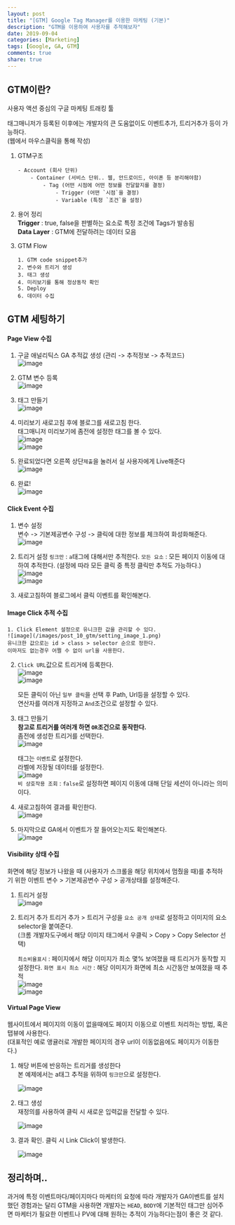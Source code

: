 ```yaml
---
layout: post
title: "[GTM] Google Tag Manager를 이용한 마케팅 (기본)"
description: "GTM을 이용하여 사용자를 추적해보자"
date: 2019-09-04
categories: [Marketing]
tags: [Google, GA, GTM]
comments: true
share: true
---
```


## GTM이란?
사용자 액션 중심의 구글 마케팅 트래킹 툴  

태그매니저가 등록된 이후에는 개발자의 큰 도움없이도 이벤트추가, 트리거추가 등이 가능하다.  
(웹에서 마우스클릭을 통해 작성)

1. GTM구조
  
    ```
    - Account (회사 단위)
        - Container (서비스 단위.. 웹, 안드로이드, 아이폰 등 분리해야함)
            - Tag (어떤 시점에 어떤 정보를 전달할지를 결정)
                - Trigger (어떤 `시점`을 결정)
                - Variable (특정 `조건`을 설정)
    ```

2. 용어 정리  
    **Trigger** : true, false을 판별하는 요소로 특정 조건에 Tags가 발송됨  
    **Data Layer** : GTM에 전달하려는 데이터 모음

3. GTM Flow
    
    ```
    1. GTM code snippet추가
    2. 변수와 트리거 생성
    3. 태그 생성
    4. 미리보기를 통해 정상동작 확인
    5. Deploy
    6. 데이터 수집
    ```

## GTM 세팅하기
#### Page View 수집
1. 구글 애널리틱스 GA 추적값 생성 (관리 -> 추적정보 -> 추적코드)    
    ![image](/images/post_10_gtm/setting_step_1.png)

2. GTM 변수 등록                                      
    ![image](/images/post_10_gtm/setting_step_2.png)

3. 태그 만들기                                       
    ![image](/images/post_10_gtm/setting_step_3.png)

4. 미리보기 새로고침 후에 블로그를 새로고침 한다.    
태그매니저 미리보기에 좀전에 설정한 태그를 볼 수 있다.    
    ![image](/images/post_10_gtm/setting_step_4.png)    
    ![image](/images/post_10_gtm/setting_step_5.png)

5. 완료되었다면 오른쪽 상단`제출`을 눌러서 실 사용자에게 Live해준다      
    ![image](/images/post_10_gtm/setting_step_6.png)

6. 완료!                                       
    ![image](/images/post_10_gtm/setting_step_7.png)


#### Click Event 수집                
1. 변수 설정                                     
    변수 -> 기본제공변수 구성 -> 클릭에 대한 정보를 체크하여 화성화해준다.      
    ![image](/images/post_10_gtm/setting_click_1.png)

2. 트리거 설정
    `링크만` : `a`태그에 대해서만 추적한다.
    `모든 요소` : 모든 페이지 이동에 대하여 추적한다. (설정에 따라 모든 클릭 중 특정 클릭만 추적도 가능하다.)    
    ![image](/images/post_10_gtm/setting_click_2.png)      
    ![image](/images/post_10_gtm/setting_click_3.png)

3. 새로고침하여 블로그에서 클릭 이벤트를 확인해본다.

#### Image Click 추적 수집
    1. Click Element 설정으로 유니크한 값을 관리할 수 있다.         
    ![image](/images/post_10_gtm/setting_image_1.png)      
    유니크한 값으로는 id > class > selector 순으로 정한다.     
    이마저도 없는경우 어쩔 수 없이 url을 사용한다.

2. `Click URL`값으로 트리거에 등록한다.                   
    ![image](/images/post_10_gtm/setting_image_2.png)        
    ![image](/images/post_10_gtm/setting_image_3.png)

    모든 클릭이 아닌 `일부 클릭`을 선택 후 Path, Url등을 설정할 수 있다.          
    연산자를 여러개 지정하고 `And`조건으로 설정할 수 있다.

3. 태그 만들기  
    **참고로 트리거를 여러개 하면 `OR`조건으로 동작한다.**    
    좀전에 생성한 트리거를 선택한다.                     
    ![image](/images/post_10_gtm/setting_image_4.png)       

    태그는 `이벤트`로 설정한다.                     
    라벨에 저장될 데이터를 설정한다.                               
    ![image](/images/post_10_gtm/setting_image_5.png)             
    `비 상호작용 조회` : `false`로 설정하면 페이지 이동에 대해 단일 세션이 아니라는 의미이다.

4. 새로고침하여 결과를 확인한다.                                
    ![image](/images/post_10_gtm/setting_image_6.png)

5. 마지막으로 GA에서 이벤트가 잘 들어오는지도 확인해본다.  
    ![image](/images/post_10_gtm/setting_result_1.png)


#### Visibility 상태 수집
화면에 해당 정보가 나왔을 때 (사용자가 스크롤을 해당 위치에서 멈췄을 때)를 추적하기 위한 이벤트
변수 > 기본제공변수 구성 > 공개상태를 설정해준다.

1. 트리거 설정                          
    ![image](/images/post_10_gtm/setting_visibility_1.png)

2. 트리거 추가
    트리거 추가 > 트리거 구성을 `요소 공개 상태`로 설정하고 이미지의 요소 selector을 붙여준다.      
    (크롬 개발자도구에서 해당 이미지 태그에서 우클릭 > Copy > Copy Selector 선택)
    
    `최소비율표시` : 페이지에서 해당 이미지가 최소 몇% 보여졌을 때 트리거가 동작할 지 설정한다.
    `화면 표시 최소 시간` : 해당 이미지가 화면에 최소 시간동안 보여졌을 때 추적  
    ![image](/images/post_10_gtm/setting_visibility_2.png)  
    ![image](/images/post_10_gtm/setting_visibility_3.png)
                                                        
#### Virtual Page View
웹사이트에서 페이지의 이동이 없을때에도 페이지 이동으로 이벤트 처리하는 방법, 혹은 탭뷰에 사용한다.  
(대표적인 예로 앵귤러로 개발한 페이지의 경우 url이 이동없음에도 페이지가 이동한다.)

1. 해당 버튼에 반응하는 트리거를 생성한다                
    본 예제에서는 a태그 추적을 위하여 `링크만`으로 설정한다.           
    
    ![image](/images/post_10_gtm/setting_virtual_1.png)

2. 태그 생성                                      
    재정의를 사용하여 클릭 시 새로운 입력값을 전달할 수 있다.

    ![image](/images/post_10_gtm/setting_virtual_2.png)

3. 결과 확인. 클릭 시 Link Click이 발생한다.

    ![image](/images/post_10_gtm/setting_virtual_3.png)

## 정리하며..
과거에 특정 이벤트마다/페이지마다 마케터의 요청에 따라 개발자가 GA이벤트를 설치했던 경험과는 달리 GTM을 사용하면 개발자는 `HEAD`, `BODY`에 기본적인 태그만 심어주면 마케터가 필요한 이벤트나 PV에 대해 원하는 추적이 가능하다는점이 좋은 것 같다.
                                                                                                                                                                                                                                                               